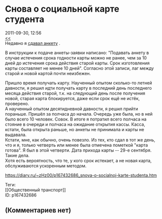Снова о социальной карте студента
=================================

  
2011-09-30, 12:56  
  [<<](О%20социальной%20карте%20студента)    
 Недавно я  [сдавал анкету](О%20социальной%20карте%20студента)  .   
   
 В инструкции к подаче анкеты-заявки написано: "Подавать анкету в случае истечения срока годности карты можно не ранее, чем за 10 дней до истечения срока действия старой карты. Срок изготовления карты составляет не менее 10 дней". Согласно этой записи, лаг между старой и новой картой почти неизбежен.   
   
 Пришло время получать карту. Наученный опытом сколько-то летней давности, я решил идти получать карту в последний день последнего месяца действия старой, т.к. на следующий день после получения новой, старая карта блокируется, даже если срок ещё не истёк, проверено.   
 А наученный опытом десятидневной давности, я решил прийти пораньше. Пришёл за полчаса до начала. Очередь уже была, но в ней было всего 10 человек. Совок. В итоге я потратил всего полчаса на стояние в очереди и полчаса на ожидание открытия кассы. Касса, кстати, была открыта раньше, но анкеты не принимала и карты не выдавала.   
 Кстати, мне, как обычно, очень повезло. Из тех, кто сдал в тот же день, что и я, только четверть или менее была отмечена пометкой "карта готова". Я был в этой четверти. Дата прихода карты -- 29-е сентября. Такие дела.   
  Хотя есть вероятность, что те, у кого срок истекает, а не новая карта, обслуживаются ускоренным методом.    
  
<https://diary.ru/~zHz00/p167432686_snova-o-socialnoj-karte-studenta.htm>  
  
Теги:  
[[Общественный транспорт]]  
ID: p167432686  


(Комментариев нет)
------------------